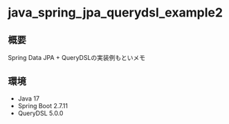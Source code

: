 # java_spring_jpa_querydsl_example2

## 概要
Spring Data JPA + QueryDSLの実装例もといメモ

## 環境
- Java 17
- Spring Boot 2.7.11
- QueryDSL 5.0.0
